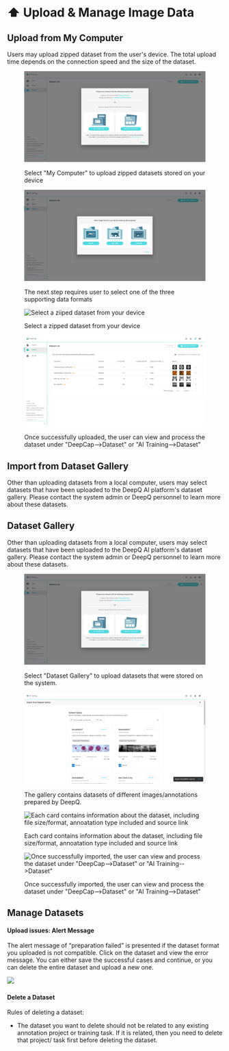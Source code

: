 # ⬆ Upload & Manage Image Data

## Upload from My Computer <a href="#id-232-upload-from-my-computer" id="id-232-upload-from-my-computer"></a>

Users may upload zipped dataset from the user's device. The total upload time depends on the connection speed and the size of the dataset.

<figure><img src="../../.gitbook/assets/Upload_Dataset_source.png" alt="Select &#x22;My Computer&#x22; to upload zipped datasets stored on your device"><figcaption><p>Select "My Computer" to upload zipped datasets stored on your device</p></figcaption></figure>

<figure><img src="../../.gitbook/assets/Upolad_Dataset_Formay.png" alt="The next step requires user to select one of the three supporting data formats"><figcaption><p>The next step requires user to select one of the three supporting data formats</p></figcaption></figure>

<figure><img src="https://console.deepq.ai/docs/console/.gitbook/assets/con-2-3-2-2-new.png" alt="Select a ziiped dataset from your device"><figcaption><p>Select a zipped dataset from your device</p></figcaption></figure>

<figure><img src="../../.gitbook/assets/DeepCap_Dataset_Overview_Example_2.png" alt="Once successfully uploaded, the user can view and process the dataset under &#x22;DeepCap-->Dataset&#x22; or &#x22;AI Training-->Dataset&#x22;"><figcaption><p>Once successfully uploaded, the user can view and process the dataset under "DeepCap-->Dataset" or "AI Training-->Dataset"</p></figcaption></figure>

## Import from Dataset Gallery <a href="#id-233-dataset-gallery" id="id-233-dataset-gallery"></a>

Other than uploading datasets from a local computer, users may select datasets that have been uploaded to the DeepQ AI platform's dataset gallery. Please contact the system admin or DeepQ personnel to learn more about these datasets.

## Dataset Gallery <a href="#id-233-dataset-gallery" id="id-233-dataset-gallery"></a>

Other than uploading datasets from a local computer, users may select datasets that have been uploaded to the DeepQ AI platform's dataset gallery. Please contact the system admin or DeepQ personnel to learn more about these datasets.

<figure><img src="../../.gitbook/assets/Upload_Dataset_source.png" alt="Select &#x22;Dataset Gallery&#x22; to upload datasets that were stored on the system."><figcaption><p>Select "Dataset Gallery" to upload datasets that were stored on the system.</p></figcaption></figure>

<figure><img src="../../.gitbook/assets/Upload_Dataset_Dataset_Gallery_visible.png" alt="The gallery contains datasets of different images/annotations prepared by DeepQ."><figcaption><p>The gallery contains datasets of different images/annotations prepared by DeepQ.</p></figcaption></figure>

<figure><img src="https://console.deepq.ai/docs/console/.gitbook/assets/con-2-3-3-3-2.3.jpg" alt="Each card contains information about the dataset, including file size/format, annoatation type included and source link"><figcaption><p>Each card contains information about the dataset, including file size/format, annoatation type included and source link</p></figcaption></figure>

<figure><img src="https://console.deepq.ai/docs/console/.gitbook/assets/con-2-6-0.png" alt="Once successfully imported, the user can view and process the dataset under &#x22;DeepCap-->Dataset&#x22; or &#x22;AI Training-->Dataset&#x22;"><figcaption><p>Once successfully imported, the user can view and process the dataset under "DeepCap-->Dataset" or "AI Training-->Dataset"</p></figcaption></figure>

## Manage Datasets <a href="#id-24-manage-datasets" id="id-24-manage-datasets"></a>

#### Upload issues: Alert Message <a href="#upload-issues-alert-message" id="upload-issues-alert-message"></a>

The alert message of “preparation failed” is presented if the dataset format you uploaded is not compatible. Click on the dataset and view the error message. You can either save the successful cases and continue, or you can delete the entire dataset and upload a new one.

![](https://console.deepq.ai/docs/console/.gitbook/assets/con-2-4-1.png)

#### Delete a Dataset <a href="#delete-a-dataset" id="delete-a-dataset"></a>

Rules of deleting a dataset:

* The dataset you want to delete should not be related to any existing annotation project or training task. If it is related, then you need to delete that project/ task first before deleting the dataset.

